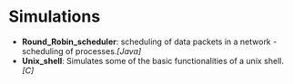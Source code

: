 Simulations
============================================================
 
- **Round_Robin_scheduler**: scheduling of data packets in a network - scheduling of processes.*[Java]*  
- **Unix_shell**: Simulates some of the basic functionalities of a unix shell.*[C]*
